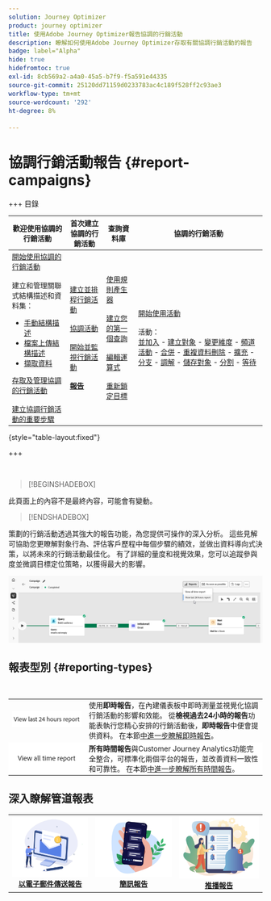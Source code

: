 ```yaml
---
solution: Journey Optimizer
product: journey optimizer
title: 使用Adobe Journey Optimizer報告協調的行銷活動
description: 瞭解如何使用Adobe Journey Optimizer存取有關協調行銷活動的報告
badge: label="Alpha"
hide: true
hidefromtoc: true
exl-id: 8cb569a2-a4a0-45a5-b7f9-f5a591e44335
source-git-commit: 25120dd71159d0233783ac4c189f528ff2c93ae3
workflow-type: tm+mt
source-wordcount: '292'
ht-degree: 8%

---
```


# 協調行銷活動報告 {#report-campaigns}

+++ 目錄

| 歡迎使用協調的行銷活動 | 首次建立協調的行銷活動 | 查詢資料庫 | 協調的行銷活動 |
|---|---|---|---|
| [開始使用協調的行銷活動](gs-orchestrated-campaigns.md)<br/><br/>建立和管理關聯式結構描述和資料集：</br> <ul><li>[手動結構描述](manual-schema.md)</li><li>[檔案上傳結構描述](file-upload-schema.md)</li><li>[擷取資料](ingest-data.md)</li></ul>[存取及管理協調的行銷活動](access-manage-orchestrated-campaigns.md)<br/><br/>[建立協調行銷活動的重要步驟](gs-campaign-creation.md) | [建立並排程行銷活動](create-orchestrated-campaign.md)<br/><br/>[協調活動](orchestrate-activities.md)<br/><br/>[開始並監視行銷活動](start-monitor-campaigns.md)<br/><br/><b>[報告](reporting-campaigns.md)<b> | [使用規則產生器](orchestrated-rule-builder.md)<br/><br/>[建立您的第一個查詢](build-query.md)<br/><br/>[編輯運算式](edit-expressions.md)<br/><br/>[重新鎖定目標](retarget.md) | [開始使用活動](activities/about-activities.md)<br/><br/>活動：<br/>[並加入](activities/and-join.md) - [建立對象](activities/build-audience.md) - [變更維度](activities/change-dimension.md) - [頻道活動](activities/channels.md) - [合併](activities/combine.md) - [重複資料刪除](activities/deduplication.md) - [擴充](activities/enrichment.md) - [分支](activities/fork.md) - [調解](activities/reconciliation.md) - [儲存對象](activities/save-audience.md) - [分割](activities/split.md) - [等待](activities/wait.md) |

{style="table-layout:fixed"}

+++

<br/>

>[!BEGINSHADEBOX]

此頁面上的內容不是最終內容，可能會有變動。

>[!ENDSHADEBOX]

策劃的行銷活動透過其強大的報告功能，為您提供可操作的深入分析。 這些見解可協助您更瞭解對象行為、評估客戶歷程中每個步驟的績效，並做出資料導向式決策，以將未來的行銷活動最佳化。 有了詳細的量度和視覺效果，您可以追蹤參與度並微調目標定位策略，以獲得最大的影響。

![](assets/report-orchestrated.png)

## 報表型別 {#reporting-types}

<table style="table-layout:auto; width: 100%; border-collapse: collapse;">
  <tbody>
    <tr>
      <td><a href="../reports/live-report.md"><img alt="即時報告" src="assets/last-24hours.png"></a></td>
      <td>
        使用<b>即時報告</b>，在內建儀表板中即時測量並視覺化協調行銷活動的影響和效能。 從<b>檢視過去24小時的報告</b>功能表執行您精心安排的行銷活動後，<b>即時報告</b>中便會提供資料。 在本節<a href="../reports/live-report.md">中進一步瞭解即時報告</a>。
      </td>
        </br>
    </tr>
    <tr style="background-color: #FFFFFF;">
      <td><a href="../reports/report-gs-cja.md"><img alt="所有期間報告" src="assets/all-time-report.png"></a></td>
      <td>
        <b>所有時間報告</b>與Customer Journey Analytics功能完全整合，可標準化兩個平台的報告，並改善資料一致性和可靠性。 在本節<a href="../reports/report-gs-cja.md">中進一步瞭解所有時間報告</a>。
      </td>
    </tr>
  </tbody>
</table>

## 深入瞭解管道報表

<table style="table-layout:fixed"><tr style="border: 0; text-align: center;" >
<td><a href="../reports/campaign-global-report-cja-email.md"><img alt="電子郵件" src="../channels/assets/do-not-localize/email.png"></a><br/><a href="../reports/campaign-global-report-cja-email.md"><strong>以電子郵件傳送報告</strong></a></td>
<td><a href="../reports/campaign-global-report-cja-sms.md"><img alt="簡訊" src="../channels/assets/do-not-localize/sms.png"></a><br/><a href="../reports/campaign-global-report-cja-sms.md"><strong>簡訊報告</strong></a></td>
<td><a href="../reports/campaign-global-report-cja-push.md"><img alt="推播" src="../channels/assets/do-not-localize/push.png"></a><a href="../reports/campaign-global-report-cja-push.md"><strong>推播報告</strong></a></td>
</tr></table>

